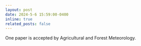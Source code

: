 ```yaml
---
layout: post
date: 2024-5-6 15:59:00-0400
inline: true
related_posts: false
---
```


One paper is accepted by Agricultural and Forest Meteorology.
